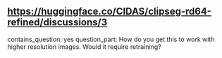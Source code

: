 ## https://huggingface.co/CIDAS/clipseg-rd64-refined/discussions/3

contains_question: yes
question_part: How do you get this to work with higher resolution images. Would it require retraining?